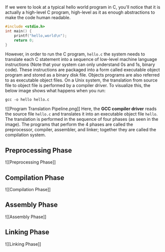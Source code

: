 If we were to look at a typical hello world program in C, you'll notice that it is actually a high-level C program, high-level as it as enough abstractions to make the code human readable.
```c title=hello.c
#include <stdio.h>
int main() {
	printf("hello,world\n");
	return 0; 
}
```
However, in order to run the C program, `hello.c` the system needs to translate each C statement into a sequence of low-level machine language instructions (Note that your system can only understand 0s and 1s, binary code). 
These instructions are packaged into a form called executable object program and stored as a binary disk file.
Objects programs are also referred to as executable object files.
On a Unix system, the translation from source file to object file is performed by a compiler driver.
To visualize this, the below image shows what happens when you run:
```terminal
gcc -o hello hello.c
```
![[Program Translation Pipeline.png]]
Here, the **GCC compiler driver** reads the source file `hello.c` and translates it into an executable object file `hello`. The translation is performed in the sequence of four phases (as seen in the image). The programs that perform the 4 phases are called the preprocessor, compiler, assembler, and linker; together they are called the compilation system.
## Preprocessing Phase
![[Preprocessing Phase]]
## Compilation Phase
![[Compilation Phase]]
## Assembly Phase
![[Assembly Phase]]
## Linking Phase
![[Linking Phase]]
